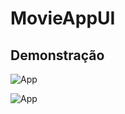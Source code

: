 # MovieAppUI

## Demonstração

![App](https://media.giphy.com/media/ZQhG8Rwva8mqMKfVCe/giphy.gif)

![App](https://media.giphy.com/media/6WhdkKpuHe43b3GtvX/giphy.gif)
